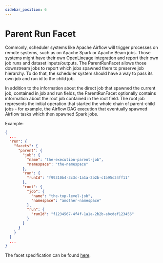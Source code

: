 ```yaml
---
sidebar_position: 6
---
```


# Parent Run Facet

Commonly, scheduler systems like Apache Airflow will trigger processes on remote systems, such as on Apache Spark or Apache Beam jobs. 
Those systems might have their own OpenLineage integration and report their own job runs and dataset inputs/outputs. 
The ParentRunFacet allows those downstream jobs to report which jobs spawned them to preserve job hierarchy. 
To do that, the scheduler system should have a way to pass its own job and run id to the child job.

In addition to the information about the direct job that spawned the current job, contained in job and run fields, the ParentRunFacet
optionally contains information about the root job contained in the root field.
The root job represents the initial operation that started the whole chain of parent-child jobs - for example, the 
Airflow DAG execution that eventually spawned Airflow tasks which then spawned Spark jobs.

Example: 

```json
{
  ...
  "run": {
    "facets": {
      "parent": {
        "job": {
          "name": "the-execution-parent-job", 
          "namespace": "the-namespace"
        },
        "run": {
          "runId": "f99310b4-3c3c-1a1a-2b2b-c1b95c24ff11"
        },
        "root": {
          "job": {
            "name": "the-top-level-job",
            "namespace": "another-namespace"
          },
          "run": {
            "runId": "f1234567-4f4f-1a1a-2b2b-abcdef123456"
          }
        }
      }
    }
  }
  ...
}
```

The facet specification can be found [here](https://openlineage.io/spec/facets/1-1-0/ParentRunFacet.json).